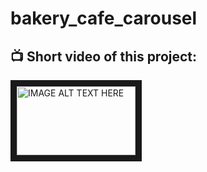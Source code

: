# bakery_cafe_carousel

<h2> 📺  Short video of this project:  </h2>
<a href="https://www.youtube.com/watch?v=2VOtOyWsgJw&t=7s" target="_blank"><img src="https://user-images.githubusercontent.com/91973134/194619329-358dd375-aa90-43b9-900d-f6ef23ef910c.jpg" alt="IMAGE ALT TEXT HERE" width="190" height="110" border="10" /></a>
